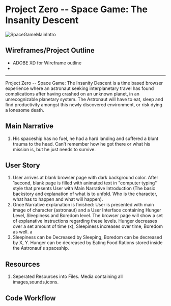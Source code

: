 

# Project Zero -- Space Game: The Insanity Descent 

![SpaceGameMainIntro](https://git.generalassemb.ly/victordoyle/SpaceGame/blob/master/media/images/InsanityDescent-SpaceGame.jpg?raw=true)

## Wireframes/Project Outline

- ADOBE XD for Wireframe outline
- 

---
Project Zero -- Space Game: The Insanity Descent is a time based browser experience where an astronaut seeking interplanetary travel has found complications after having crashed on an unknown planet, in an unrecognizable planetary system. The Astronaut will have to eat, sleep and find productivity amongst this newly discovered environment, or risk dying a lonesome death.

## Main Narrative

1. His spaceship has no fuel, he had a hard landing and suffered a blunt trauma to the head. Can’t remember how he got there or what his mission is, but he just needs to survive.

## User Story
1. User arrives at blank browser page with dark background color. After 1second, blank page is filled with animated text in "computer typing" style that presents User with Main Narrative Introduction (The basic backstory and explanation of what is to unfold. Who is the character, what has to happen and what will happen).
2. Once Narrative explanation is finished: User is presented with main image of character (astronaut) and a User Interface containing Hunger Level, Sleepiness and Boredom level. The browser page will show a set of explanative instructions regarding these levels. Hunger decreases over a set amount of time (x), Sleepiness increases over time, Boredom as well. a
3. Sleepiness can be Decreased by Sleeping, Boredom can be decreased by X, Y. Hunger can be decreased by Eating Food Rations stored inside the Astronaut's spaceship.

## Resources
1. Seperated Resources into Files. Media containing all images,sounds,icons.

## Code Workflow



